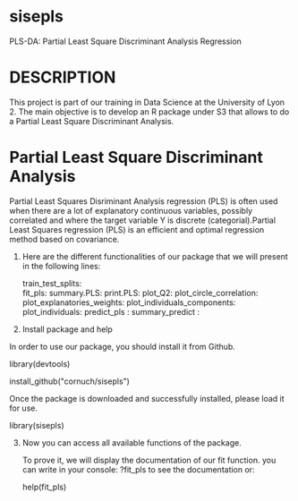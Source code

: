 # sisepls

PLS-DA: Partial Least Square Discriminant Analysis Regression

# DESCRIPTION

This project is part of our training in Data Science at the University of Lyon 2. The main objective is to develop an R package under S3 that allows to do a Partial Least Square Discriminant Analysis. 

# Partial Least Square Discriminant Analysis

Partial Least Squares Disriminant Analysis regression (PLS) is often used when there are a lot of explanatory continuous variables, possibly correlated and where the target variable Y is discrete (categorial).Partial Least Squares regression (PLS) is an efficient and optimal regression method based on covariance. 

1. Here are the different functionalities of our package that we will present in the following lines: 
  
    train_test_splits:  
    fit_pls:
    summary.PLS:
    print.PLS:
    plot_Q2:
    plot_circle_correlation: 
    plot_explanatories_weights:
    plot_individuals_components:
    plot_individuals:
    predict_pls :
    summary_predict :

2. Install package and help

In order to use our package, you should install it from Github.

library(devtools)

install_github("cornuch/sisepls")

Once the package is downloaded and successfully installed, please load it for use.

library(sisepls)

3. Now you can access all available functions of the package. 
   
   To prove it, we will display the documentation of our fit function. you can write in your console: ?fit_pls to see the documentation or:

   help(fit_pls)

